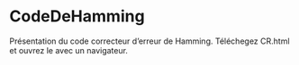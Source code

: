 # CodeDeHamming

Présentation du code correcteur d’erreur de Hamming. Téléchegez CR.html et ouvrez le avec un navigateur.  
